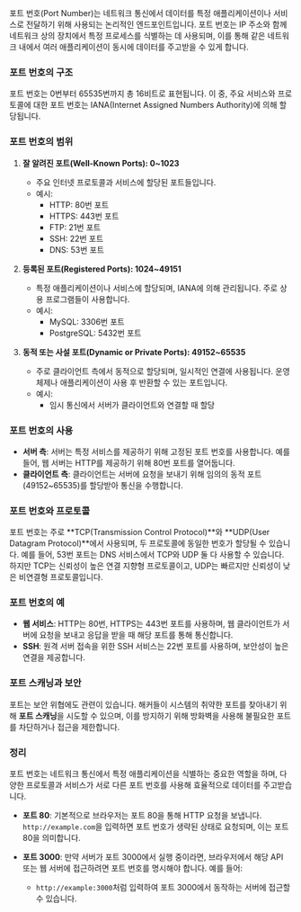 포트 번호(Port Number)는 네트워크 통신에서 데이터를 특정 애플리케이션이나 서비스로 전달하기 위해 사용되는 논리적인 엔드포인트입니다. 포트 번호는 IP 주소와 함께 네트워크 상의 장치에서 특정 프로세스를 식별하는 데 사용되며, 이를 통해 같은 네트워크 내에서 여러 애플리케이션이 동시에 데이터를 주고받을 수 있게 합니다.

### 포트 번호의 구조

포트 번호는 0번부터 65535번까지 총 16비트로 표현됩니다. 이 중, 주요 서비스와 프로토콜에 대한 포트 번호는 IANA(Internet Assigned Numbers Authority)에 의해 할당됩니다.

### 포트 번호의 범위

1. **잘 알려진 포트(Well-Known Ports): 0~1023**
    
    - 주요 인터넷 프로토콜과 서비스에 할당된 포트들입니다.
    - 예시:
        - HTTP: 80번 포트
        - HTTPS: 443번 포트
        - FTP: 21번 포트
        - SSH: 22번 포트
        - DNS: 53번 포트
2. **등록된 포트(Registered Ports): 1024~49151**
    
    - 특정 애플리케이션이나 서비스에 할당되며, IANA에 의해 관리됩니다. 주로 상용 프로그램들이 사용합니다.
    - 예시:
        - MySQL: 3306번 포트
        - PostgreSQL: 5432번 포트
3. **동적 또는 사설 포트(Dynamic or Private Ports): 49152~65535**
    
    - 주로 클라이언트 측에서 동적으로 할당되며, 일시적인 연결에 사용됩니다. 운영체제나 애플리케이션이 사용 후 반환할 수 있는 포트입니다.
    - 예시:
        - 임시 통신에서 서버가 클라이언트와 연결할 때 할당

### 포트 번호의 사용

- **서버 측**: 서버는 특정 서비스를 제공하기 위해 고정된 포트 번호를 사용합니다. 예를 들어, 웹 서버는 HTTP를 제공하기 위해 80번 포트를 열어둡니다.
- **클라이언트 측**: 클라이언트는 서버에 요청을 보내기 위해 임의의 동적 포트(49152~65535)를 할당받아 통신을 수행합니다.

### 포트 번호와 프로토콜

포트 번호는 주로 **TCP(Transmission Control Protocol)**와 **UDP(User Datagram Protocol)**에서 사용되며, 두 프로토콜에 동일한 번호가 할당될 수 있습니다. 예를 들어, 53번 포트는 DNS 서비스에서 TCP와 UDP 둘 다 사용할 수 있습니다. 하지만 TCP는 신뢰성이 높은 연결 지향형 프로토콜이고, UDP는 빠르지만 신뢰성이 낮은 비연결형 프로토콜입니다.

### 포트 번호의 예

- **웹 서비스**: HTTP는 80번, HTTPS는 443번 포트를 사용하며, 웹 클라이언트가 서버에 요청을 보내고 응답을 받을 때 해당 포트를 통해 통신합니다.
- **SSH**: 원격 서버 접속을 위한 SSH 서비스는 22번 포트를 사용하며, 보안성이 높은 연결을 제공합니다.

### 포트 스캐닝과 보안

포트는 보안 위협에도 관련이 있습니다. 해커들이 시스템의 취약한 포트를 찾아내기 위해 **포트 스캐닝**을 시도할 수 있으며, 이를 방지하기 위해 방화벽을 사용해 불필요한 포트를 차단하거나 접근을 제한합니다.

### 정리

포트 번호는 네트워크 통신에서 특정 애플리케이션을 식별하는 중요한 역할을 하며, 다양한 프로토콜과 서비스가 서로 다른 포트 번호를 사용해 효율적으로 데이터를 주고받습니다.

- **포트 80**: 기본적으로 브라우저는 포트 80을 통해 HTTP 요청을 보냅니다. `http://example.com`을 입력하면 포트 번호가 생략된 상태로 요청되며, 이는 포트 80을 의미합니다.
    
- **포트 3000**: 만약 서버가 포트 3000에서 실행 중이라면, 브라우저에서 해당 API 또는 웹 서버에 접근하려면 포트 번호를 명시해야 합니다. 예를 들어:
    
    - `http://example:3000`처럼 입력하여 포트 3000에서 동작하는 서버에 접근할 수 있습니다.